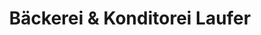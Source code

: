 ---
title: "Bäckerei & Konditorei Laufer"
url: /glienicke-nordbahn/baeckerei-und-konditorei-laufer/
shop: Allgemein
---